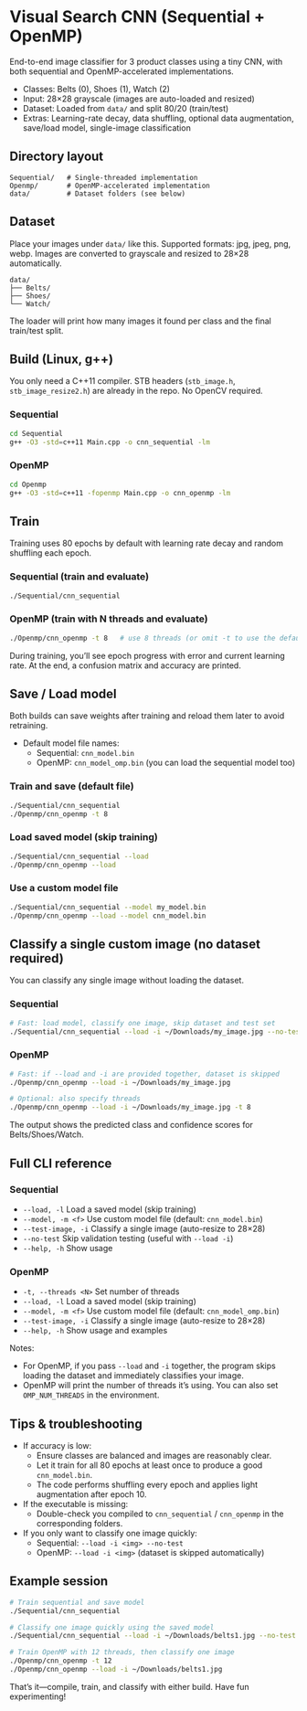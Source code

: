 # Visual Search CNN (Sequential + OpenMP)

End-to-end image classifier for 3 product classes using a tiny CNN, with both sequential and OpenMP-accelerated implementations.

- Classes: Belts (0), Shoes (1), Watch (2)
- Input: 28×28 grayscale (images are auto-loaded and resized)
- Dataset: Loaded from `data/` and split 80/20 (train/test)
- Extras: Learning-rate decay, data shuffling, optional data augmentation, save/load model, single-image classification

## Directory layout

```
Sequential/   # Single-threaded implementation
Openmp/       # OpenMP-accelerated implementation
data/         # Dataset folders (see below)
```

## Dataset

Place your images under `data/` like this. Supported formats: jpg, jpeg, png, webp. Images are converted to grayscale and resized to 28×28 automatically.

```
data/
├── Belts/
├── Shoes/
└── Watch/
```

The loader will print how many images it found per class and the final train/test split.

## Build (Linux, g++)

You only need a C++11 compiler. STB headers (`stb_image.h`, `stb_image_resize2.h`) are already in the repo. No OpenCV required.

### Sequential
```bash
cd Sequential
g++ -O3 -std=c++11 Main.cpp -o cnn_sequential -lm
```

### OpenMP
```bash
cd Openmp
g++ -O3 -std=c++11 -fopenmp Main.cpp -o cnn_openmp -lm
```

## Train

Training uses 80 epochs by default with learning rate decay and random shuffling each epoch.

### Sequential (train and evaluate)
```bash
./Sequential/cnn_sequential
```

### OpenMP (train with N threads and evaluate)
```bash
./Openmp/cnn_openmp -t 8   # use 8 threads (or omit -t to use the default)
```

During training, you’ll see epoch progress with error and current learning rate. At the end, a confusion matrix and accuracy are printed.

## Save / Load model

Both builds can save weights after training and reload them later to avoid retraining.

- Default model file names:
   - Sequential: `cnn_model.bin`
   - OpenMP: `cnn_model_omp.bin` (you can load the sequential model too)

### Train and save (default file)
```bash
./Sequential/cnn_sequential
./Openmp/cnn_openmp -t 8
```

### Load saved model (skip training)
```bash
./Sequential/cnn_sequential --load
./Openmp/cnn_openmp --load
```

### Use a custom model file
```bash
./Sequential/cnn_sequential --model my_model.bin
./Openmp/cnn_openmp --load --model cnn_model.bin
```

## Classify a single custom image (no dataset required)

You can classify any single image without loading the dataset.

### Sequential
```bash
# Fast: load model, classify one image, skip dataset and test set
./Sequential/cnn_sequential --load -i ~/Downloads/my_image.jpg --no-test
```

### OpenMP
```bash
# Fast: if --load and -i are provided together, dataset is skipped
./Openmp/cnn_openmp --load -i ~/Downloads/my_image.jpg

# Optional: also specify threads
./Openmp/cnn_openmp --load -i ~/Downloads/my_image.jpg -t 8
```

The output shows the predicted class and confidence scores for Belts/Shoes/Watch.

## Full CLI reference

### Sequential
- `--load, -l`        Load a saved model (skip training)
- `--model, -m <f>`   Use custom model file (default: `cnn_model.bin`)
- `--test-image, -i`  Classify a single image (auto-resize to 28×28)
- `--no-test`         Skip validation testing (useful with `--load -i`)
- `--help, -h`        Show usage

### OpenMP
- `-t, --threads <N>` Set number of threads
- `--load, -l`        Load a saved model (skip training)
- `--model, -m <f>`   Use custom model file (default: `cnn_model_omp.bin`)
- `--test-image, -i`  Classify a single image (auto-resize to 28×28)
- `--help, -h`        Show usage and examples

Notes:
- For OpenMP, if you pass `--load` and `-i` together, the program skips loading the dataset and immediately classifies your image.
- OpenMP will print the number of threads it’s using. You can also set `OMP_NUM_THREADS` in the environment.

## Tips & troubleshooting

- If accuracy is low:
   - Ensure classes are balanced and images are reasonably clear.
   - Let it train for all 80 epochs at least once to produce a good `cnn_model.bin`.
   - The code performs shuffling every epoch and applies light augmentation after epoch 10.
- If the executable is missing:
   - Double-check you compiled to `cnn_sequential` / `cnn_openmp` in the corresponding folders.
- If you only want to classify one image quickly:
   - Sequential: `--load -i <img> --no-test`
   - OpenMP: `--load -i <img>` (dataset is skipped automatically)

## Example session

```bash
# Train sequential and save model
./Sequential/cnn_sequential

# Classify one image quickly using the saved model
./Sequential/cnn_sequential --load -i ~/Downloads/belts1.jpg --no-test

# Train OpenMP with 12 threads, then classify one image
./Openmp/cnn_openmp -t 12
./Openmp/cnn_openmp --load -i ~/Downloads/belts1.jpg
```

That’s it—compile, train, and classify with either build. Have fun experimenting!
